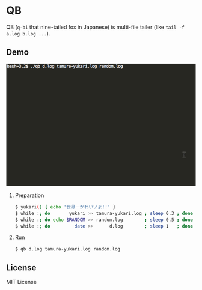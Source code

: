 QB
==============================

QB (`q-bi` that nine-tailed fox in Japanese) is multi-file tailer (like `tail -f a.log b.log ...`).

Demo
------------------------------

![Demo](./images/qb.gif)

1. Preparation

    ```sh
    $ yukari() { echo '世界一かわいいよ!!' }
    $ while :; do       yukari >> tamura-yukari.log ; sleep 0.3 ; done
    $ while :; do echo $RANDOM >> random.log        ; sleep 0.5 ; done
    $ while :; do         date >>      d.log        ; sleep 1   ; done
    ```

1. Run

    ```
    $ qb d.log tamura-yukari.log random.log
    ```

License
------------------------------

MIT License
